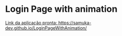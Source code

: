 # Login Page with animation

<a href="https://github.com/samuka-dev/LoginPageWithAnimation/blob/master/assets/gif%20login%20c%20animacao.gif?raw=true"/>

Link da aplicação pronta: https://samuka-dev.github.io/LoginPageWithAnimation/
